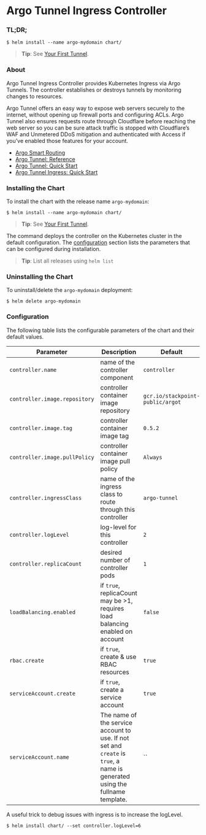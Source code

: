 # Argo Tunnel Ingress Controller

### TL;DR;
```console
$ helm install --name argo-mydomain chart/
```
> **Tip**: See [Your First Tunnel][guide-first-tunnel].

### About
Argo Tunnel Ingress Controller provides Kubernetes Ingress via Argo Tunnels.
The controller establishes or destroys tunnels by monitoring changes to resources.

Argo Tunnel offers an easy way to expose web servers securely to the internet,
without opening up firewall ports and configuring ACLs. Argo Tunnel also ensures
requests route through Cloudflare before reaching the web server so you can be 
sure attack traffic is stopped with Cloudflare’s WAF and Unmetered DDoS mitigation
and authenticated with Access if you’ve enabled those features for your account.

- [Argo Smart Routing][argo-smart-routing]
- [Argo Tunnel: Reference][argo-tunnel-reference]
- [Argo Tunnel: Quick Start][argo-tunnel-quick-start]
- [Argo Tunnel Ingress: Quick Start][argo-tunnel-ingress-quick-start]

### Installing the Chart
To install the chart with the release name `argo-mydomain`:
```console
$ helm install --name argo-mydomain chart/
```
> **Tip**: See [Your First Tunnel][guide-first-tunnel].

The command deploys the controller on the Kubernetes cluster in the default configuration.
The [configuration](#configuration) section lists the parameters that can be configured
during installation.

> **Tip**: List all releases using `helm list`

### Uninstalling the Chart
To uninstall/delete the `argo-mydomain` deployment:
```console
$ helm delete argo-mydomain
```

### Configuration
The following table lists the configurable parameters of the chart and their default values.

Parameter | Description | Default
--- | --- | ---
`controller.name` | name of the controller component | `controller`
`controller.image.repository` | controller container image repository | `gcr.io/stackpoint-public/argot`
`controller.image.tag` | controller container image tag | `0.5.2`
`controller.image.pullPolicy` | controller container image pull policy | `Always`
`controller.ingressClass` | name of the ingress class to route through this controller | `argo-tunnel`
`controller.logLevel` | log-level for this controller | `2`
`controller.replicaCount` | desired number of controller pods | `1`
`loadBalancing.enabled` | if `true`, replicaCount may be >1, requires load balancing enabled on account | `false`
`rbac.create` | if `true`, create & use RBAC resources | `true`
`serviceAccount.create` | if `true`, create a service account | `true`
`serviceAccount.name` | The name of the service account to use. If not set and `create` is `true`, a name is generated using the fullname template. | ``

A useful trick to debug issues with ingress is to increase the logLevel.
```console
$ helm install chart/ --set controller.logLevel=6
```

[argo-smart-routing]: https://www.cloudflare.com/products/argo-smart-routing/
[argo-tunnel-reference]: https://developers.cloudflare.com/argo-tunnel/reference/
[argo-tunnel-quick-start]: https://developers.cloudflare.com/argo-tunnel/quickstart/
[argo-tunnel-ingress-quick-start]: https://github.com/cloudflare/cloudflare-ingress-controller/
[guide-first-tunnel]: ../docs/guide_first_tunnel.md
